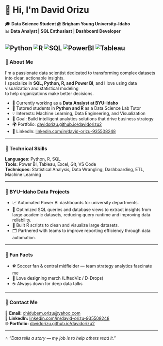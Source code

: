 # 👋 Hi, I'm David Orizu  

🎓 **Data Science Student @ Brigham Young University–Idaho**  
📊 **Data Analyst | SQL Enthusiast | Dashboard Developer**

![Python](https://img.shields.io/badge/-Python-3776AB?logo=python&logoColor=white)
![R](https://img.shields.io/badge/-R-276DC3?logo=r&logoColor=white)
![SQL](https://img.shields.io/badge/-SQL-336791?logo=postgresql&logoColor=white)
![PowerBI](https://img.shields.io/badge/-Power%20BI-F2C811?logo=power-bi&logoColor=black)
![Tableau](https://img.shields.io/badge/-Tableau-E97627?logo=tableau&logoColor=white)
---

### 🌟 About Me
I'm a passionate data scientist dedicated to transforming complex datasets into clear, actionable insights.  
I specialize in **SQL, Python, R, and Power BI**, and I love using data visualization and statistical modeling  
to help organizations make better decisions.

- 🔭 Currently working as a **Data Analyst at BYU–Idaho**
- 🧠 Tutored students in **Python and R** as a Data Science Lab Tutor  
- 💡 Interests: Machine Learning, Data Engineering, and Visualization  
- 🎯 Goal: Build intelligent analytics solutions that drive business strategy  
- 🌍 Portfolio: [davidorizu.github.io/davidorizu2](https://davidorizu.github.io/davidorizu2)
- 💼 LinkedIn: [linkedin.com/in/david-orizu-935508248](https://www.linkedin.com/in/david-orizu-935508248/)

---

### 🧰 Technical Skills
**Languages:** Python, R, SQL  
**Tools:** Power BI, Tableau, Excel, Git, VS Code  
**Techniques:** Statistical Analysis, Data Wrangling, Dashboarding, ETL, Machine Learning

---

### 🧩 BYU–Idaho Data Projects
- 📈 Automated Power BI dashboards for university departments.
- 🧮 Optimized SQL queries and database views to extract insights from large academic datasets, reducing query runtime and improving data reliability.  
- 🧹 Built R scripts to clean and visualize large datasets.  
- 🗂️ Partnered with teams to improve reporting efficiency through data automation.  

---

### 🧠 Fun Facts
- ⚽ Soccer fan & central midfielder — team strategy analytics fascinate me  
- 🎨 Love designing merch (LiftedViz / D-Drops)  
- ☕ Always down for deep data talks

---

### 📨 Contact Me
📧 **Email:** [chidubem.orizu@yahoo.com](mailto:chidubem.orizu@yahoo.com)  
💼 **LinkedIn:** [linkedin.com/in/david-orizu-935508248](https://www.linkedin.com/in/david-orizu-935508248/)  
🌐 **Portfolio:** [davidorizu.github.io/davidorizu2](https://davidorizu.github.io/davidorizu2)

---

⭐ *“Data tells a story — my job is to help others read it.”*  
